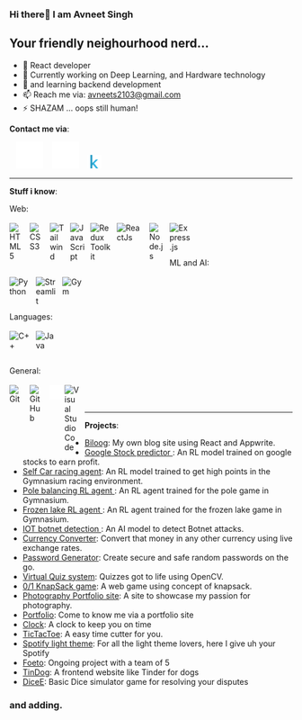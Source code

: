 ### Hi there👋 I am Avneet Singh
## Your friendly neighourhood nerd...

- 🧐 React developer
- 🔭 Currently working on Deep Learning, and Hardware technology
- 🌱 and learning backend development
- 📫 Reach me via: avneets2103@gmail.com
- ⚡ SHAZAM ... oops still human! 

**Contact me via**: 

&nbsp;&nbsp;
[![website](./img/linkedin-dark.svg)](https://www.linkedin.com/in/avneets2103/)
&nbsp;&nbsp;
[![website](./img/instagram-dark.svg)](https://www.instagram.com/avneet_singh_2103/?next=%2F)
&nbsp;&nbsp;
[![website](./img/kaggle)](https://www.kaggle.com/avneets2103)
<br>

<hr/>

**Stuff i know**:

Web:
<br/><br/>
<img align="left" alt="HTML5" width="26px" src="https://cdn.jsdelivr.net/gh/devicons/devicon/icons/html5/html5-original.svg" style="padding-right:10px;" />&nbsp;&nbsp;
<img align="left" alt="CSS3" width="26px" src="https://cdn.jsdelivr.net/gh/devicons/devicon/icons/css3/css3-original.svg" style="padding-right:10px;" />&nbsp;&nbsp;
<img align="left" alt="Tailwind" width="26px" src="https://github.com/avneets2103/avneets2103/assets/93909103/f7a5a77c-b7e3-44f0-9fd3-3ab09dda7de1" style="padding-right:10px;" />&nbsp;&nbsp;
<img align="left" alt="JavaScript" width="26px" src="https://cdn.jsdelivr.net/gh/devicons/devicon/icons/javascript/javascript-original.svg" style="padding-right:10px;" />&nbsp;&nbsp;
<img align='left' alt='Redux Toolkit' width='37px' src='https://github.com/avneets2103/avneets2103/assets/93909103/54f03d5a-29e2-4171-a074-440b1135f392' style="padding-right:10px;" />&nbsp;&nbsp;
<img align='left' alt='ReactJs' width='48px' src='https://github.com/avneets2103/avneets2103/assets/93909103/2cbb2fbb-2255-4333-b289-b474cb67ffdb' style="padding-right:10px;" />&nbsp;&nbsp;
<img align="left" alt="Node.js" width="26px" src="https://cdn.jsdelivr.net/gh/devicons/devicon/icons/nodejs/nodejs-original.svg" style="padding-right:10px;" />&nbsp;&nbsp;
<img align="left" alt="Express.js" width="37px" src="https://github.com/avneets2103/avneets2103/assets/93909103/1ef7af28-2ab2-4947-9a1b-54be5ab4f60d" style="padding-right:10px;" />&nbsp;&nbsp;

<br />

ML and AI:
<br/><br/>
<img align="left" alt="Python" width="37px" src="https://github.com/avneets2103/avneets2103/assets/93909103/4d734524-3eec-4007-87c3-fb6f802c58da" style="padding-right:10px;" />&nbsp;&nbsp;
<img align="left" alt="Streamlit" width="37px" src="https://github.com/avneets2103/avneets2103/assets/93909103/418f4c0e-655b-4b73-bfe3-faa46e1c599a" style="padding-right:10px;" />&nbsp;&nbsp;
<img align="left" alt="Gym" width="37px" src="https://github.com/avneets2103/avneets2103/assets/93909103/9ea2bf48-7715-4f8d-b158-7f60b9e73b98" style="padding-right:10px;" />&nbsp;&nbsp;

<br />

Languages: <br /><br />
<img align="left" alt="C++" width="37px" src="https://github.com/avneets2103/avneets2103/assets/93909103/0b40fa0b-3bb7-4ebe-bf5e-4fe41d90a6a5" style="padding-right:10px;" />&nbsp;&nbsp;
<img align="left" alt="Java" width="37px" src="https://github.com/avneets2103/avneets2103/assets/93909103/6081d9fc-5df9-4d17-8b62-bed6b8c90112" style="padding-right:10px;" />&nbsp;&nbsp;

<br />

General: <br /><br />
<img align="left" alt="Git" width="26px" src="https://cdn.jsdelivr.net/gh/devicons/devicon/icons/git/git-original.svg" style="padding-right:10px;" />&nbsp;&nbsp;
<img align="left" alt="GitHub" width="26px" src="https://user-images.githubusercontent.com/3369400/139447912-e0f43f33-6d9f-45f8-be46-2df5bbc91289.png" style="padding-right:10px;" />&nbsp;&nbsp;
<img align="left" alt="Terminal" width="26px" src="./img/terminal-dark.svg" />&nbsp;&nbsp;
<img align="left" alt="Visual Studio Code" width="26px" src="https://cdn.jsdelivr.net/gh/devicons/devicon/icons/vscode/vscode-original.svg" style="padding-right:10px;" />&nbsp;&nbsp;
<br /><br/>
<hr/>

**Projects**:

- [Biloog](https://github.com/avneets2103/BlogSite): My own blog site using React and Appwrite.
- [Google Stock predictor ](https://github.com/avneets2103/RL-stock-predictor): An RL model trained on google stocks to earn profit.
- [Self Car racing agent](https://github.com/avneets2103/Car-racing-RL): An RL model trained to get high points in the Gymnasium racing environment.
- [Pole balancing RL agent ](https://github.com/avneets2103/Pole-game-RL): An RL agent trained for the pole game in Gymnasium.
- [Frozen lake RL agent ](https://github.com/avneets2103/Frozen-lake-Gym-Game): An RL agent trained for the frozen lake game in Gymnasium.
- [IOT botnet detection ](https://github.com/avneets2103/IOT-botnet-frontend): An AI model to detect Botnet attacks.
- [Currency Converter](https://github.com/avneets2103/Currency-Converter): Convert that money in any other currency using live exchange rates.
- [Password Generator](https://github.com/avneets2103/Password-Generator): Create secure and safe random passwords on the go.
- [Virtual Quiz system](https://github.com/avneets2103/Virtual-Quiz): Quizzes got to life using OpenCV.
- [0/1 KnapSack game](https://github.com/avneets2103/0-1-KnapSack): A web game using concept of knapsack.
- [Photography Portfolio site](https://github.com/avneets2103/Photography-portfolio): A site to showcase my passion for photography.
- [Portfolio](https://github.com/avneets2103/Portfolio): Come to know me via a portfolio site 
- [Clock](https://github.com/avneets2103/Clocks): A clock to keep you on time
- [TicTacToe](https://github.com/avneets2103/Tic-Tac-Toe): A easy time cutter for you.
- [Spotify light theme](https://github.com/avneets2103/spotify-light-theme): For all the light theme lovers, here I give uh your Spotify
- [Foeto](https://github.com/avneets2103/Feoto): Ongoing project with a team of 5 
- [TinDog](https://github.com/avneets2103/TinDog): A frontend website like Tinder for dogs
- [DiceE](https://github.com/avneets2103/DiceE): Basic Dice simulator game for resolving your disputes
### and adding.
